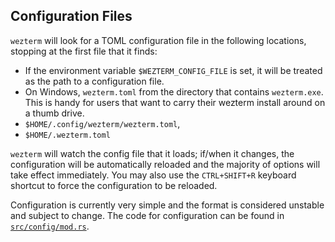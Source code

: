 ## Configuration Files

`wezterm` will look for a TOML configuration file in the following locations,
stopping at the first file that it finds:

* If the environment variable `$WEZTERM_CONFIG_FILE` is set, it will be treated as the
  path to a configuration file.
* On Windows, `wezterm.toml` from the directory that contains `wezterm.exe`.
  This is handy for users that want to carry their wezterm install around on a thumb drive.
* `$HOME/.config/wezterm/wezterm.toml`,
* `$HOME/.wezterm.toml`

`wezterm` will watch the config file that it loads;
if/when it changes, the configuration will be
automatically reloaded and the majority of options
will take effect immediately.  You may also use the
`CTRL+SHIFT+R` keyboard shortcut to force the configuration to be reloaded.

Configuration is currently very simple and the format is considered unstable and subject
to change.  The code for configuration can be found in [`src/config/mod.rs`](https://github.com/wez/wezterm/blob/master/src/config/mod.rs).


